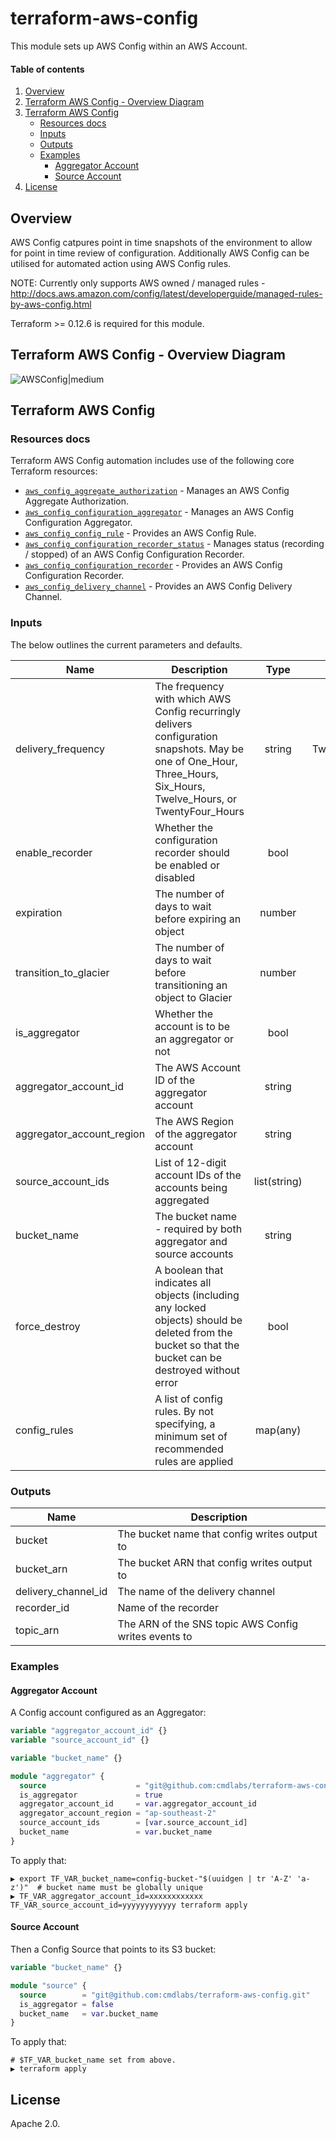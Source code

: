 <!-- vim: set ft=markdown: -->
# terraform-aws-config

This module sets up AWS Config within an AWS Account.

#### Table of contents

1. [Overview](#overview)
2. [Terraform AWS Config - Overview Diagram](#terraform-aws-config---overview-diagram)
3. [Terraform AWS Config](#terraform-aws-config)
    * [Resources docs](#resources-docs)
    * [Inputs](#inputs)
    * [Outputs](#outputs)
    * [Examples](#examples)
        - [Aggregator Account](#aggregator-account)
        - [Source Account](#source-account)
4. [License](#license)

## Overview

AWS Config catpures point in time snapshots of the environment to allow for point in time review of configuration. Additionally AWS Config can be utilised for automated action using AWS Config rules.

NOTE: Currently only supports AWS owned / managed rules - http://docs.aws.amazon.com/config/latest/developerguide/managed-rules-by-aws-config.html

Terraform >= 0.12.6 is required for this module.

## Terraform AWS Config - Overview Diagram

![AWSConfig|medium](docs/AWSConfig.png)

## Terraform AWS Config

### Resources docs

Terraform AWS Config automation includes use of the following core Terraform resources:

- [`aws_config_aggregate_authorization`](https://www.terraform.io/docs/providers/aws/r/aws_config_aggregate_authorization.html) - Manages an AWS Config Aggregate Authorization.
- [`aws_config_configuration_aggregator`](https://www.terraform.io/docs/providers/aws/r/aws_config_configuration_aggregator.html) - Manages an AWS Config Configuration Aggregator.
- [`aws_config_config_rule`](https://www.terraform.io/docs/providers/aws/r/config_config_rule.html) - Provides an AWS Config Rule.
- [`aws_config_configuration_recorder_status`](https://www.terraform.io/docs/providers/aws/r/aws_config_configuration_recorder_status.html) - Manages status (recording / stopped) of an AWS Config Configuration Recorder.
- [`aws_config_configuration_recorder`](https://www.terraform.io/docs/providers/aws/r/config_configuration_recorder.html) - Provides an AWS Config Configuration Recorder.
- [`aws_config_delivery_channel`](https://www.terraform.io/docs/providers/aws/r/config_delivery_channel.html) - Provides an AWS Config Delivery Channel.

### Inputs

The below outlines the current parameters and defaults.

| Name | Description | Type | Default | Required |
|------|-------------|:----:|:-------:|:--------:|
|delivery_frequency|The frequency with which AWS Config recurringly delivers configuration snapshots. May be one of One_Hour, Three_Hours, Six_Hours, Twelve_Hours, or TwentyFour_Hours|string|TwentyFour_Hours|No|
|enable_recorder|Whether the configuration recorder should be enabled or disabled|bool|true|No|
|expiration|The number of days to wait before expiring an object|number|2555|No|
|transition_to_glacier|The number of days to wait before transitioning an object to Glacier|number|30|No|
|is_aggregator|Whether the account is to be an aggregator or not|bool|false|No|
|aggregator_account_id|The AWS Account ID of the aggregator account|string|null|No|
|aggregator_account_region|The AWS Region of the aggregator account|string|null|No|
|source_account_ids|List of 12-digit account IDs of the accounts being aggregated|list(string)|[]|No|
|bucket_name|The bucket name - required by both aggregator and source accounts|string|""|Yes|
|force_destroy|A boolean that indicates all objects (including any locked objects) should be deleted from the bucket so that the bucket can be destroyed without error|bool|false|No
|config_rules|A list of config rules. By not specifying, a minimum set of recommended rules are applied|map(any)|(map)|No|

### Outputs

|Name|Description|
|------------|---------------------|
|bucket|The bucket name that config writes output to|
|bucket_arn|The bucket ARN that config writes output to|
|delivery_channel_id|The name of the delivery channel|
|recorder_id|Name of the recorder|
|topic_arn|The ARN of the SNS topic AWS Config writes events to|

### Examples

#### Aggregator Account

A Config account configured as an Aggregator:

```tf
variable "aggregator_account_id" {}
variable "source_account_id" {}

variable "bucket_name" {}

module "aggregator" {
  source                    = "git@github.com:cmdlabs/terraform-aws-config.git"
  is_aggregator             = true
  aggregator_account_id     = var.aggregator_account_id
  aggregator_account_region = "ap-southeast-2"
  source_account_ids        = [var.source_account_id]
  bucket_name               = var.bucket_name
}
```

To apply that:

```text
▶ export TF_VAR_bucket_name=config-bucket-"$(uuidgen | tr 'A-Z' 'a-z')"  # bucket name must be globally unique
▶ TF_VAR_aggregator_account_id=xxxxxxxxxxxx TF_VAR_source_account_id=yyyyyyyyyyyy terraform apply
```

#### Source Account

Then a Config Source that points to its S3 bucket:

```tf
variable "bucket_name" {}

module "source" {
  source        = "git@github.com:cmdlabs/terraform-aws-config.git"
  is_aggregator = false
  bucket_name   = var.bucket_name
}
```

To apply that:

```text
# $TF_VAR_bucket_name set from above.
▶ terraform apply
```

## License

Apache 2.0.
